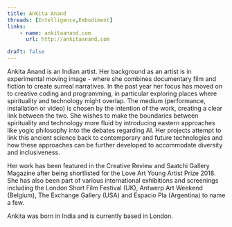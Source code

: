 ```yaml
---
title: Ankita Anand
threads: [Intelligence,Embodiment]
links: 
    - name: ankitaanand.com
      url: http://ankitaanand.com

draft: false
---
```


Ankita Anand is an Indian artist. Her background as an artist is in experimental moving image - where she combines documentary film and fiction to create surreal narratives. In the past year her focus has moved on to creative coding and programming, in particular exploring places where spirituality and technology might overlap. The medium (performance, installation or video) is chosen by the intention of the work, creating a clear link between the two. She wishes to make the boundaries between spirituality and technology more fluid by introducing eastern approaches like yogic philosophy into the debates regarding AI. Her projects attempt to link this ancient science back to contemporary and future technologies and how these approaches can be further developed to accommodate diversity and inclusiveness. 
 
Her work has been featured in the Creative Review and Saatchi Gallery Magazine after being shortlisted for the Love Art Young Artist Prize 2018. She has also been part of various international exhibitions and screenings including the London Short Film Festival (UK), Antwerp Art Weekend (Belgium), The Exchange Gallery (USA) and Espacio Pla (Argentina) to name a few.
 
Ankita was born in India and is currently based in London.